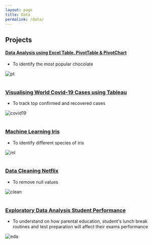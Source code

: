 ```yaml
---
layout: page
title: Data
permalink: /data/
---
```


## Projects
#### [Data Analysis using Excel Table, PivotTable & PivotChart](https://medium.com/@sycsy/data-analysis-and-visualisation-using-pivottable-pivotchart-565ee2d0497d)
- To identify the most popular chocolate

![pt](https://github.com/sycsy/sycsy.github.io/assets/48885389/e10d6459-c3e9-47fa-81c5-b2916333fc05)
<br />
<br />

### [Visualising World Covid-19 Cases using Tableau](https://public.tableau.com/app/profile/syvizzes/viz/WorldCovid-19_16871536293740/Dashboard1)
- To track top confirmed and recovered cases

![covid19](https://github.com/sycsy/sycsy.github.io/assets/48885389/6aaaf094-4d1e-4cee-8a21-d3cf582b4384)
<br />
<br />

### [Machine Learning Iris](https://github.com/sycsy/data/blob/main/python/project%201%20-%20iris%20ml.ipynb)
- To identify different species of iris

![ml](https://github.com/sycsy/sycsy.github.io/assets/48885389/c3e3fd65-3c9f-41a2-8987-259cd064ae6c)
<br />
<br />

### [Data Cleaning Netflix](https://github.com/sycsy/data/blob/main/python/project%202%20-%20netflix%20data%20cleaning.ipynb)
- To remove null values

![clean](https://github.com/sycsy/sycsy.github.io/assets/48885389/60d7ca33-6b57-441b-b2fd-594473423378)
<br />
<br />

### [Exploratory Data Analysis Student Performance](https://github.com/sycsy/data/blob/main/python/project%203%20-%20student%20performance%20eda.ipynb)
- To understand on how parental education, student's lunch break routines and test preparation will affect their exams performance

![eda](https://github.com/sycsy/sycsy.github.io/assets/48885389/6c7e6757-5d2f-478b-ad37-fa43161f9105)
<br />
<br />

<br />

